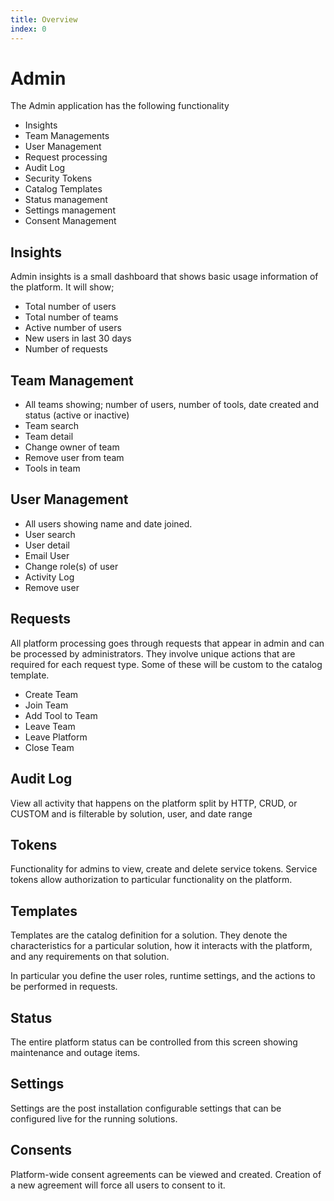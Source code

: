 ```yaml
---
title: Overview
index: 0
---
```


# Admin

The Admin application has the following functionality

- Insights
- Team Managements
- User Management
- Request processing
- Audit Log
- Security Tokens
- Catalog Templates
- Status management
- Settings management
- Consent Management

## Insights

Admin insights is a small dashboard that shows basic usage information of the platform. It will show;

- Total number of users
- Total number of teams
- Active number of users
- New users in last 30 days
- Number of requests

## Team Management

- All teams showing; number of users, number of tools, date created and status (active or inactive)
- Team search
- Team detail
- Change owner of team
- Remove user from team
- Tools in team

## User Management

- All users showing name and date joined.
- User search
- User detail
- Email User
- Change role(s) of user
- Activity Log
- Remove user

## Requests

All platform processing goes through requests that appear in admin and can be processed by administrators. They involve unique actions that are required for each request type. Some of these will be custom to the catalog template.

- Create Team
- Join Team
- Add Tool to Team
- Leave Team
- Leave Platform
- Close Team

## Audit Log

View all activity that happens on the platform split by HTTP, CRUD, or CUSTOM and is filterable by solution, user, and date range

## Tokens

Functionality for admins to view, create and delete service tokens. Service tokens allow authorization to particular functionality on the platform.

## Templates

Templates are the catalog definition for a solution. They denote the characteristics for a particular solution, how it interacts with the platform, and any requirements on that solution.

In particular you define the user roles, runtime settings, and the actions to be performed in requests.

## Status

The entire platform status can be controlled from this screen showing maintenance and outage items.

## Settings

Settings are the post installation configurable settings that can be configured live for the running solutions.

## Consents

Platform-wide consent agreements can be viewed and created. Creation of a new agreement will force all users to consent to it.
